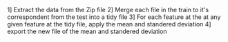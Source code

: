 1] Extract the data from the Zip file
2] Merge each file in the train to it's correspondent from the test into a tidy file
3] For each feature at the at any given feature at the tidy file, apply the mean and standered deviation
4] export the new file of the mean and standered deviation
